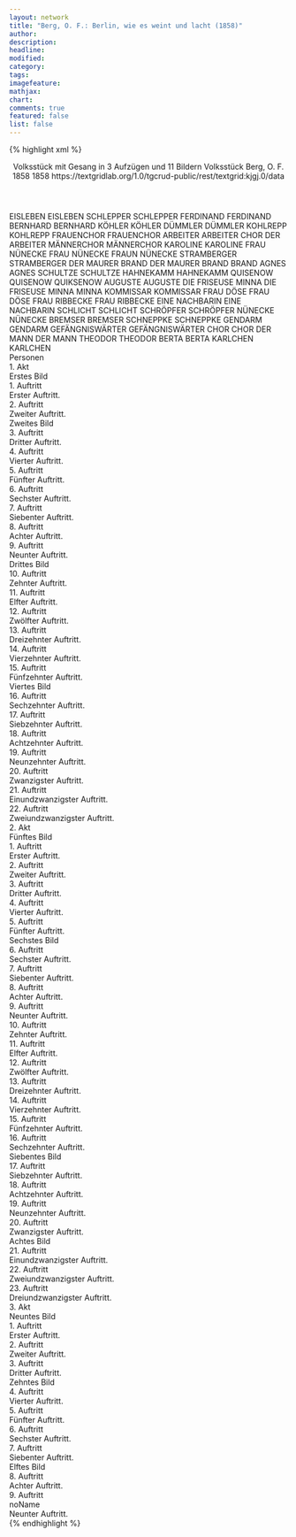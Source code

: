 ```yaml
---
layout: network
title: "Berg, O. F.: Berlin, wie es weint und lacht (1858)"
author:
description:
headline:
modified:
category:
tags:
imagefeature: 
mathjax: 
chart: 
comments: true
featured: false
list: false
---
```

{% highlight xml %}
<?xml-model href="https://raw.githubusercontent.com/DLiNa/project/master/rules/lina.rnc"?><?xml-model href="https://raw.githubusercontent.com/DLiNa/project/master/rules/lina.sch"?>
<play xmlns="http://lina.digital">
  <header>
    <title>Berlin, wie es weint und lacht</title>
    <subtitle>Volksstück mit Gesang in 3 Aufzügen und 11 Bildern</subtitle>
    <genretitle>Volksstück</genretitle>
    <author>Berg, O. F.</author>
    <date type="print" when="1858">1858</date>
    <date type="premiere" when="1858">1858</date>
    <date type="written"/>
    <source>https://textgridlab.org/1.0/tgcrud-public/rest/textgrid:kjgj.0/data</source>
  </header>
  <personae>
    <character>
      <name>EISLEBEN</name>
      <alias xml:id="eisleben">
        <name>EISLEBEN</name>
      </alias>
    </character>
    <character>
      <name>SCHLEPPER</name>
      <alias xml:id="schlepper">
        <name>SCHLEPPER</name>
      </alias>
    </character>
    <character>
      <name>FERDINAND</name>
      <alias xml:id="ferdinand">
        <name>FERDINAND</name>
      </alias>
    </character>
    <character>
      <name>BERNHARD</name>
      <alias xml:id="bernhard">
        <name>BERNHARD</name>
      </alias>
    </character>
    <character>
      <name>KÖHLER</name>
      <alias xml:id="köhler">
        <name>KÖHLER</name>
      </alias>
    </character>
    <character>
      <name>DÜMMLER</name>
      <alias xml:id="dümmler">
        <name>DÜMMLER</name>
      </alias>
    </character>
    <character>
      <name>KOHLREPP</name>
      <alias xml:id="kohlrepp">
        <name>KOHLREPP</name>
      </alias>
    </character>
    <character>
      <name>FRAUENCHOR</name>
      <alias xml:id="frauenchor">
        <name>FRAUENCHOR</name>
      </alias>
    </character>
    <character>
      <name>ARBEITER</name>
      <alias xml:id="arbeiter">
        <name>ARBEITER</name>
      </alias>
      <alias xml:id="chor_der_arbeiter">
        <name>CHOR DER ARBEITER</name>
      </alias>
    </character>
    <character>
      <name>MÄNNERCHOR</name>
      <alias xml:id="männerchor">
        <name>MÄNNERCHOR</name>
      </alias>
    </character>
    <character>
      <name>KAROLINE</name>
      <alias xml:id="karoline">
        <name>KAROLINE</name>
      </alias>
    </character>
    <character>
      <name>FRAU NÜNECKE</name>
      <alias xml:id="frau_nünecke">
        <name>FRAU NÜNECKE</name>
      </alias>
      <alias xml:id="fraun_nünecke">
        <name>FRAUN NÜNECKE</name>
      </alias>
    </character>
    <character>
      <name>STRAMBERGER</name>
      <alias xml:id="stramberger">
        <name>STRAMBERGER</name>
      </alias>
    </character>
    <character>
      <name>DER MAURER BRAND</name>
      <alias xml:id="der_maurer_brand">
        <name>DER MAURER BRAND</name>
      </alias>
      <alias xml:id="brand">
        <name>BRAND</name>
      </alias>
    </character>
    <character>
      <name>AGNES</name>
      <alias xml:id="agnes">
        <name>AGNES</name>
      </alias>
    </character>
    <character>
      <name>SCHULTZE</name>
      <alias xml:id="schultze">
        <name>SCHULTZE</name>
      </alias>
    </character>
    <character>
      <name>HAHNEKAMM</name>
      <alias xml:id="hahnekamm">
        <name>HAHNEKAMM</name>
      </alias>
    </character>
    <character>
      <name>QUISENOW</name>
      <alias xml:id="quisenow">
        <name>QUISENOW</name>
      </alias>
      <alias xml:id="quiksenow">
        <name>QUIKSENOW</name>
      </alias>
    </character>
    <character>
      <name>AUGUSTE</name>
      <alias xml:id="auguste">
        <name>AUGUSTE</name>
      </alias>
    </character>
    <character>
      <name>DIE FRISEUSE MINNA</name>
      <alias xml:id="die_friseuse_minna">
        <name>DIE FRISEUSE MINNA</name>
      </alias>
      <alias xml:id="minna">
        <name>MINNA</name>
      </alias>
    </character>
    <character>
      <name>KOMMISSAR</name>
      <alias xml:id="kommissar">
        <name>KOMMISSAR</name>
      </alias>
    </character>
    <character>
      <name>FRAU DÖSE</name>
      <alias xml:id="frau_döse">
        <name>FRAU DÖSE</name>
      </alias>
    </character>
    <character>
      <name>FRAU RIBBECKE</name>
      <alias xml:id="frau_ribbecke">
        <name>FRAU RIBBECKE</name>
      </alias>
    </character>
    <character>
      <name>EINE NACHBARIN</name>
      <alias xml:id="eine_nachbarin">
        <name>EINE NACHBARIN</name>
      </alias>
    </character>
    <character>
      <name>SCHLICHT</name>
      <alias xml:id="schlicht">
        <name>SCHLICHT</name>
      </alias>
    </character>
    <character>
      <name>SCHRÖPFER</name>
      <alias xml:id="schröpfer">
        <name>SCHRÖPFER</name>
      </alias>
    </character>
    <character>
      <name>NÜNECKE</name>
      <alias xml:id="nünecke">
        <name>NÜNECKE</name>
      </alias>
    </character>
    <character>
      <name>BREMSER</name>
      <alias xml:id="bremser">
        <name>BREMSER</name>
      </alias>
    </character>
    <character>
      <name>SCHNEPPKE</name>
      <alias xml:id="schneppke">
        <name>SCHNEPPKE</name>
      </alias>
    </character>
    <character>
      <name>GENDARM</name>
      <alias xml:id="gendarm">
        <name>GENDARM</name>
      </alias>
    </character>
    <character>
      <name>GEFÄNGNISWÄRTER</name>
      <alias xml:id="gefängniswärter">
        <name>GEFÄNGNISWÄRTER</name>
      </alias>
    </character>
    <character>
      <name>CHOR</name>
      <alias xml:id="chor">
        <name>CHOR</name>
      </alias>
    </character>
    <character>
      <name>DER MANN</name>
      <alias xml:id="der_mann">
        <name>DER MANN</name>
      </alias>
    </character>
    <character>
      <name>THEODOR</name>
      <alias xml:id="theodor">
        <name>THEODOR</name>
      </alias>
    </character>
    <character>
      <name>BERTA</name>
      <alias xml:id="berta">
        <name>BERTA</name>
      </alias>
    </character>
    <character>
      <name>KARLCHEN</name>
      <alias xml:id="karlchen">
        <name>KARLCHEN</name>
      </alias>
    </character>
  </personae>
  <text>
    <div>
      <head>Personen</head>
    </div>
    <div>
      <head>1. Akt</head>
      <div>
        <head>Erstes Bild</head>
        <div>
          <head>1. Auftritt</head>
          <div>
            <head>Erster Auftritt.</head>
            <sp who="#eisleben">
              <amount n="12" unit="speech_acts"/>
              <amount n="119" unit="words"/>
              <amount n="10" unit="lines"/>
              <amount n="1017" unit="chars"/>
            </sp>
            <sp who="#schlepper">
              <amount n="5" unit="speech_acts"/>
              <amount n="38" unit="words"/>
              <amount n="5" unit="lines"/>
              <amount n="295" unit="chars"/>
            </sp>
            <sp who="#ferdinand">
              <amount n="12" unit="speech_acts"/>
              <amount n="368" unit="words"/>
              <amount n="6" unit="lines"/>
              <amount n="2016" unit="chars"/>
            </sp>
            <sp who="#bernhard">
              <amount n="19" unit="speech_acts"/>
              <amount n="247" unit="words"/>
              <amount n="15" unit="lines"/>
              <amount n="1477" unit="chars"/>
            </sp>
            <sp who="#köhler">
              <amount n="1" unit="speech_acts"/>
            </sp>
          </div>
        </div>
        <div>
          <head>2. Auftritt</head>
          <div>
            <head>Zweiter Auftritt.</head>
            <sp who="#köhler">
              <amount n="8" unit="speech_acts"/>
              <amount n="120" unit="words"/>
              <amount n="4" unit="lines"/>
              <amount n="660" unit="chars"/>
            </sp>
            <sp who="#ferdinand">
              <amount n="3" unit="speech_acts"/>
              <amount n="594" unit="words"/>
              <amount n="71" unit="lines"/>
              <amount n="3271" unit="chars"/>
            </sp>
            <sp who="#eisleben">
              <amount n="5" unit="speech_acts"/>
              <amount n="46" unit="words"/>
              <amount n="4" unit="lines"/>
              <amount n="248" unit="chars"/>
            </sp>
            <sp who="#dümmler">
              <amount n="4" unit="speech_acts"/>
              <amount n="50" unit="words"/>
              <amount n="2" unit="lines"/>
              <amount n="304" unit="chars"/>
            </sp>
            <sp who="#kohlrepp">
              <amount n="1" unit="speech_acts"/>
              <amount n="11" unit="words"/>
              <amount n="1" unit="lines"/>
              <amount n="60" unit="chars"/>
            </sp>
            <sp who="#bernhard">
              <amount n="1" unit="speech_acts"/>
              <amount n="78" unit="words"/>
              <amount n="425" unit="chars"/>
            </sp>
          </div>
        </div>
      </div>
      <div>
        <head>Zweites Bild</head>
        <div>
          <head>3. Auftritt</head>
          <div>
            <head>Dritter Auftritt.</head>
            <sp who="#frauenchor">
              <amount n="2" unit="speech_acts"/>
              <amount n="43" unit="words"/>
              <amount n="5" unit="lines"/>
              <amount n="234" unit="chars"/>
            </sp>
            <sp who="#arbeiter">
              <amount n="1" unit="speech_acts"/>
            </sp>
            <sp who="#männerchor">
              <amount n="2" unit="speech_acts"/>
              <amount n="63" unit="words"/>
              <amount n="12" unit="lines"/>
              <amount n="391" unit="chars"/>
            </sp>
            <sp who="#chor_der_arbeiter">
              <amount n="1" unit="speech_acts"/>
              <amount n="15" unit="words"/>
              <amount n="3" unit="lines"/>
              <amount n="104" unit="chars"/>
            </sp>
          </div>
        </div>
        <div>
          <head>4. Auftritt</head>
          <div>
            <head>Vierter Auftritt.</head>
            <sp who="#ferdinand">
              <amount n="3" unit="speech_acts"/>
              <amount n="32" unit="words"/>
              <amount n="1" unit="lines"/>
              <amount n="161" unit="chars"/>
            </sp>
            <sp who="#fraun_nünecke">
              <amount n="1" unit="speech_acts"/>
              <amount n="28" unit="words"/>
              <amount n="160" unit="chars"/>
            </sp>
            <sp who="#karoline">
              <amount n="4" unit="speech_acts"/>
              <amount n="74" unit="words"/>
              <amount n="2" unit="lines"/>
              <amount n="386" unit="chars"/>
            </sp>
            <sp who="#frau_nünecke">
              <amount n="4" unit="speech_acts"/>
              <amount n="88" unit="words"/>
              <amount n="1" unit="lines"/>
              <amount n="486" unit="chars"/>
            </sp>
          </div>
        </div>
        <div>
          <head>5. Auftritt</head>
          <div>
            <head>Fünfter Auftritt.</head>
            <sp who="#karoline">
              <amount n="13" unit="speech_acts"/>
              <amount n="189" unit="words"/>
              <amount n="23" unit="lines"/>
              <amount n="983" unit="chars"/>
            </sp>
            <sp who="#ferdinand">
              <amount n="16" unit="speech_acts"/>
              <amount n="342" unit="words"/>
              <amount n="32" unit="lines"/>
              <amount n="3476" unit="chars"/>
            </sp>
            <sp who="#stramberger">
              <amount n="1" unit="speech_acts"/>
              <amount n="1" unit="words"/>
              <amount n="1" unit="lines"/>
              <amount n="9" unit="chars"/>
            </sp>
          </div>
        </div>
        <div>
          <head>6. Auftritt</head>
          <div>
            <head>Sechster Auftritt.</head>
            <sp who="#ferdinand">
              <amount n="1" unit="speech_acts"/>
              <amount n="62" unit="words"/>
              <amount n="346" unit="chars"/>
            </sp>
            <sp who="#der_maurer_brand">
              <amount n="1" unit="speech_acts"/>
            </sp>
          </div>
        </div>
        <div>
          <head>7. Auftritt</head>
          <div>
            <head>Siebenter Auftritt.</head>
            <sp who="#brand">
              <amount n="1" unit="speech_acts"/>
              <amount n="131" unit="words"/>
              <amount n="730" unit="chars"/>
            </sp>
            <sp who="#agnes">
              <amount n="1" unit="speech_acts"/>
            </sp>
          </div>
        </div>
        <div>
          <head>8. Auftritt</head>
          <div>
            <head>Achter Auftritt.</head>
            <sp who="#agnes">
              <amount n="13" unit="speech_acts"/>
              <amount n="343" unit="words"/>
              <amount n="5" unit="lines"/>
              <amount n="1911" unit="chars"/>
            </sp>
            <sp who="#brand">
              <amount n="12" unit="speech_acts"/>
              <amount n="393" unit="words"/>
              <amount n="5" unit="lines"/>
              <amount n="2065" unit="chars"/>
            </sp>
          </div>
        </div>
        <div>
          <head>9. Auftritt</head>
          <div>
            <head>Neunter Auftritt.</head>
            <sp who="#brand">
              <amount n="17" unit="speech_acts"/>
              <amount n="224" unit="words"/>
              <amount n="12" unit="lines"/>
              <amount n="1262" unit="chars"/>
            </sp>
            <sp who="#ferdinand">
              <amount n="16" unit="speech_acts"/>
              <amount n="358" unit="words"/>
              <amount n="12" unit="lines"/>
              <amount n="2034" unit="chars"/>
            </sp>
            <sp who="#schultze">
              <amount n="2" unit="speech_acts"/>
              <amount n="6" unit="words"/>
              <amount n="2" unit="lines"/>
              <amount n="41" unit="chars"/>
            </sp>
            <sp who="#hahnekamm">
              <amount n="3" unit="speech_acts"/>
              <amount n="29" unit="words"/>
              <amount n="2" unit="lines"/>
              <amount n="169" unit="chars"/>
            </sp>
          </div>
        </div>
      </div>
      <div>
        <head>Drittes Bild</head>
        <div>
          <head>10. Auftritt</head>
          <div>
            <head>Zehnter Auftritt.</head>
            <sp who="#quisenow">
              <amount n="1" unit="speech_acts"/>
              <amount n="347" unit="words"/>
              <amount n="20" unit="lines"/>
              <amount n="1978" unit="chars"/>
            </sp>
            <sp who="#auguste #bernhard">
              <amount n="1" unit="speech_acts"/>
            </sp>
          </div>
        </div>
        <div>
          <head>11. Auftritt</head>
          <div>
            <head>Elfter Auftritt.</head>
            <sp who="#auguste">
              <amount n="24" unit="speech_acts"/>
              <amount n="339" unit="words"/>
              <amount n="18" unit="lines"/>
              <amount n="1925" unit="chars"/>
            </sp>
            <sp who="#quisenow">
              <amount n="23" unit="speech_acts"/>
              <amount n="218" unit="words"/>
              <amount n="19" unit="lines"/>
              <amount n="1174" unit="chars"/>
            </sp>
            <sp who="#bernhard">
              <amount n="11" unit="speech_acts"/>
              <amount n="315" unit="words"/>
              <amount n="5" unit="lines"/>
              <amount n="1807" unit="chars"/>
            </sp>
          </div>
        </div>
        <div>
          <head>12. Auftritt</head>
          <div>
            <head>Zwölfter Auftritt.</head>
            <sp who="#quisenow">
              <amount n="7" unit="speech_acts"/>
              <amount n="123" unit="words"/>
              <amount n="5" unit="lines"/>
              <amount n="655" unit="chars"/>
            </sp>
            <sp who="#auguste">
              <amount n="6" unit="speech_acts"/>
              <amount n="142" unit="words"/>
              <amount n="2" unit="lines"/>
              <amount n="723" unit="chars"/>
            </sp>
            <sp who="#agnes">
              <amount n="1" unit="speech_acts"/>
            </sp>
          </div>
        </div>
        <div>
          <head>13. Auftritt</head>
          <div>
            <head>Dreizehnter Auftritt.</head>
            <sp who="#agnes">
              <amount n="9" unit="speech_acts"/>
              <amount n="209" unit="words"/>
              <amount n="4" unit="lines"/>
              <amount n="1088" unit="chars"/>
            </sp>
            <sp who="#quisenow">
              <amount n="5" unit="speech_acts"/>
              <amount n="40" unit="words"/>
              <amount n="5" unit="lines"/>
              <amount n="213" unit="chars"/>
            </sp>
            <sp who="#auguste">
              <amount n="10" unit="speech_acts"/>
              <amount n="170" unit="words"/>
              <amount n="5" unit="lines"/>
              <amount n="964" unit="chars"/>
            </sp>
          </div>
        </div>
        <div>
          <head>14. Auftritt</head>
          <div>
            <head>Vierzehnter Auftritt.</head>
            <sp who="#quisenow">
              <amount n="6" unit="speech_acts"/>
              <amount n="384" unit="words"/>
              <amount n="59" unit="lines"/>
              <amount n="2339" unit="chars"/>
            </sp>
            <sp who="#auguste">
              <amount n="4" unit="speech_acts"/>
              <amount n="93" unit="words"/>
              <amount n="2" unit="lines"/>
              <amount n="510" unit="chars"/>
            </sp>
          </div>
        </div>
        <div>
          <head>15. Auftritt</head>
          <div>
            <head>Fünfzehnter Auftritt.</head>
            <sp who="#bernhard">
              <amount n="1" unit="speech_acts"/>
              <amount n="136" unit="words"/>
              <amount n="697" unit="chars"/>
            </sp>
          </div>
        </div>
      </div>
      <div>
        <head>Viertes Bild</head>
        <div>
          <head>16. Auftritt</head>
          <div>
            <head>Sechzehnter Auftritt.</head>
            <sp who="#agnes">
              <amount n="2" unit="speech_acts"/>
              <amount n="231" unit="words"/>
              <amount n="1249" unit="chars"/>
            </sp>
            <sp who="#bernhard">
              <amount n="1" unit="speech_acts"/>
            </sp>
          </div>
        </div>
        <div>
          <head>17. Auftritt</head>
          <div>
            <head>Siebzehnter Auftritt.</head>
            <sp who="#ferdinand">
              <amount n="9" unit="speech_acts"/>
              <amount n="213" unit="words"/>
              <amount n="5" unit="lines"/>
              <amount n="1158" unit="chars"/>
            </sp>
            <sp who="#agnes">
              <amount n="10" unit="speech_acts"/>
              <amount n="137" unit="words"/>
              <amount n="9" unit="lines"/>
              <amount n="696" unit="chars"/>
            </sp>
            <sp who="#die_friseuse_minna">
              <amount n="1" unit="speech_acts"/>
            </sp>
          </div>
        </div>
        <div>
          <head>18. Auftritt</head>
          <div>
            <head>Achtzehnter Auftritt.</head>
            <sp who="#minna">
              <amount n="1" unit="speech_acts"/>
              <amount n="80" unit="words"/>
              <amount n="429" unit="chars"/>
            </sp>
          </div>
        </div>
        <div>
          <head>19. Auftritt</head>
          <div>
            <head>Neunzehnter Auftritt.</head>
            <sp who="#ferdinand">
              <amount n="4" unit="speech_acts"/>
              <amount n="41" unit="words"/>
              <amount n="4" unit="lines"/>
              <amount n="199" unit="chars"/>
            </sp>
            <sp who="#agnes">
              <amount n="4" unit="speech_acts"/>
              <amount n="48" unit="words"/>
              <amount n="4" unit="lines"/>
              <amount n="243" unit="chars"/>
            </sp>
            <sp who="#quisenow">
              <amount n="4" unit="speech_acts"/>
              <amount n="166" unit="words"/>
              <amount n="2" unit="lines"/>
              <amount n="823" unit="chars"/>
            </sp>
            <sp who="#auguste #minna">
              <amount n="1" unit="speech_acts"/>
            </sp>
          </div>
        </div>
        <div>
          <head>20. Auftritt</head>
          <div>
            <head>Zwanzigster Auftritt.</head>
            <sp who="#ferdinand">
              <amount n="5" unit="speech_acts"/>
              <amount n="86" unit="words"/>
              <amount n="3" unit="lines"/>
              <amount n="465" unit="chars"/>
            </sp>
            <sp who="#auguste">
              <amount n="12" unit="speech_acts"/>
              <amount n="276" unit="words"/>
              <amount n="4" unit="lines"/>
              <amount n="1579" unit="chars"/>
            </sp>
            <sp who="#agnes">
              <amount n="4" unit="speech_acts"/>
              <amount n="59" unit="words"/>
              <amount n="3" unit="lines"/>
              <amount n="293" unit="chars"/>
            </sp>
            <sp who="#quisenow">
              <amount n="5" unit="speech_acts"/>
              <amount n="37" unit="words"/>
              <amount n="3" unit="lines"/>
              <amount n="204" unit="chars"/>
            </sp>
            <sp who="#minna">
              <amount n="2" unit="speech_acts"/>
              <amount n="9" unit="words"/>
              <amount n="1" unit="lines"/>
              <amount n="57" unit="chars"/>
            </sp>
            <sp who="#brand">
              <amount n="1" unit="speech_acts"/>
            </sp>
          </div>
        </div>
        <div>
          <head>21. Auftritt</head>
          <div>
            <head>Einundzwanzigster Auftritt.</head>
            <sp who="#brand">
              <amount n="3" unit="speech_acts"/>
              <amount n="51" unit="words"/>
              <amount n="2" unit="lines"/>
              <amount n="246" unit="chars"/>
            </sp>
            <sp who="#agnes">
              <amount n="3" unit="speech_acts"/>
              <amount n="17" unit="words"/>
              <amount n="3" unit="lines"/>
              <amount n="86" unit="chars"/>
            </sp>
            <sp who="#minna">
              <amount n="1" unit="speech_acts"/>
            </sp>
          </div>
        </div>
        <div>
          <head>22. Auftritt</head>
          <div>
            <head>Zweiundzwanzigster Auftritt.</head>
            <sp who="#kommissar">
              <amount n="3" unit="speech_acts"/>
              <amount n="25" unit="words"/>
              <amount n="3" unit="lines"/>
              <amount n="150" unit="chars"/>
            </sp>
            <sp who="#auguste">
              <amount n="2" unit="speech_acts"/>
              <amount n="34" unit="words"/>
              <amount n="1" unit="lines"/>
              <amount n="212" unit="chars"/>
            </sp>
            <sp who="#brand">
              <amount n="3" unit="speech_acts"/>
              <amount n="44" unit="words"/>
              <amount n="2" unit="lines"/>
              <amount n="222" unit="chars"/>
            </sp>
            <sp who="#karoline">
              <amount n="1" unit="speech_acts"/>
              <amount n="2" unit="words"/>
              <amount n="1" unit="lines"/>
              <amount n="10" unit="chars"/>
            </sp>
            <sp who="#frau_döse">
              <amount n="1" unit="speech_acts"/>
              <amount n="7" unit="words"/>
              <amount n="1" unit="lines"/>
              <amount n="40" unit="chars"/>
            </sp>
            <sp who="#hahnekamm">
              <amount n="1" unit="speech_acts"/>
              <amount n="3" unit="words"/>
              <amount n="1" unit="lines"/>
              <amount n="17" unit="chars"/>
            </sp>
            <sp who="#frau_ribbecke">
              <amount n="1" unit="speech_acts"/>
              <amount n="15" unit="words"/>
              <amount n="1" unit="lines"/>
              <amount n="75" unit="chars"/>
            </sp>
            <sp who="#agnes">
              <amount n="2" unit="speech_acts"/>
              <amount n="15" unit="words"/>
              <amount n="2" unit="lines"/>
              <amount n="72" unit="chars"/>
            </sp>
            <sp who="#eine_nachbarin">
              <amount n="1" unit="speech_acts"/>
              <amount n="14" unit="words"/>
              <amount n="1" unit="lines"/>
              <amount n="70" unit="chars"/>
            </sp>
          </div>
        </div>
      </div>
    </div>
    <div>
      <head>2. Akt</head>
      <div>
        <head>Fünftes Bild</head>
        <div>
          <head>1. Auftritt</head>
          <div>
            <head>Erster Auftritt.</head>
            <sp who="#schlicht">
              <amount n="6" unit="speech_acts"/>
              <amount n="229" unit="words"/>
              <amount n="1" unit="lines"/>
              <amount n="1340" unit="chars"/>
            </sp>
            <sp who="#schröpfer">
              <amount n="6" unit="speech_acts"/>
              <amount n="118" unit="words"/>
              <amount n="3" unit="lines"/>
              <amount n="651" unit="chars"/>
            </sp>
            <sp who="#bernhard">
              <amount n="1" unit="speech_acts"/>
            </sp>
          </div>
        </div>
        <div>
          <head>2. Auftritt</head>
          <div>
            <head>Zweiter Auftritt.</head>
            <sp who="#schlicht">
              <amount n="7" unit="speech_acts"/>
              <amount n="269" unit="words"/>
              <amount n="1" unit="lines"/>
              <amount n="1536" unit="chars"/>
            </sp>
            <sp who="#bernhard">
              <amount n="7" unit="speech_acts"/>
              <amount n="109" unit="words"/>
              <amount n="5" unit="lines"/>
              <amount n="599" unit="chars"/>
            </sp>
            <sp who="#auguste">
              <amount n="1" unit="speech_acts"/>
            </sp>
          </div>
        </div>
        <div>
          <head>3. Auftritt</head>
          <div>
            <head>Dritter Auftritt.</head>
            <sp who="#auguste">
              <amount n="7" unit="speech_acts"/>
              <amount n="210" unit="words"/>
              <amount n="3" unit="lines"/>
              <amount n="1288" unit="chars"/>
            </sp>
            <sp who="#schlicht">
              <amount n="6" unit="speech_acts"/>
              <amount n="181" unit="words"/>
              <amount n="3" unit="lines"/>
              <amount n="1024" unit="chars"/>
            </sp>
          </div>
        </div>
        <div>
          <head>4. Auftritt</head>
          <div>
            <head>Vierter Auftritt.</head>
            <sp who="#schlicht">
              <amount n="13" unit="speech_acts"/>
              <amount n="143" unit="words"/>
              <amount n="10" unit="lines"/>
              <amount n="767" unit="chars"/>
            </sp>
            <sp who="#nünecke">
              <amount n="19" unit="speech_acts"/>
              <amount n="754" unit="words"/>
              <amount n="7" unit="lines"/>
              <amount n="4121" unit="chars"/>
            </sp>
            <sp who="#frau_nünecke">
              <amount n="6" unit="speech_acts"/>
              <amount n="72" unit="words"/>
              <amount n="5" unit="lines"/>
              <amount n="401" unit="chars"/>
            </sp>
          </div>
        </div>
        <div>
          <head>5. Auftritt</head>
          <div>
            <head>Fünfter Auftritt.</head>
            <sp who="#schlicht">
              <amount n="1" unit="speech_acts"/>
              <amount n="58" unit="words"/>
              <amount n="304" unit="chars"/>
            </sp>
          </div>
        </div>
      </div>
      <div>
        <head>Sechstes Bild</head>
        <div>
          <head>6. Auftritt</head>
          <div>
            <head>Sechster Auftritt.</head>
          </div>
        </div>
        <div>
          <head>7. Auftritt</head>
          <div>
            <head>Siebenter Auftritt.</head>
            <sp who="#bremser">
              <amount n="2" unit="speech_acts"/>
              <amount n="62" unit="words"/>
              <amount n="1" unit="lines"/>
              <amount n="322" unit="chars"/>
            </sp>
            <sp who="#schneppke">
              <amount n="1" unit="speech_acts"/>
              <amount n="34" unit="words"/>
              <amount n="209" unit="chars"/>
            </sp>
          </div>
        </div>
        <div>
          <head>8. Auftritt</head>
          <div>
            <head>Achter Auftritt.</head>
            <sp who="#bremser">
              <amount n="1" unit="speech_acts"/>
              <amount n="53" unit="words"/>
              <amount n="306" unit="chars"/>
            </sp>
          </div>
        </div>
        <div>
          <head>9. Auftritt</head>
          <div>
            <head>Neunter Auftritt.</head>
            <sp who="#brand">
              <amount n="3" unit="speech_acts"/>
              <amount n="21" unit="words"/>
              <amount n="2" unit="lines"/>
              <amount n="115" unit="chars"/>
            </sp>
            <sp who="#bremser">
              <amount n="3" unit="speech_acts"/>
              <amount n="10" unit="words"/>
              <amount n="2" unit="lines"/>
              <amount n="45" unit="chars"/>
            </sp>
          </div>
        </div>
        <div>
          <head>10. Auftritt</head>
          <div>
            <head>Zehnter Auftritt.</head>
            <sp who="#brand">
              <amount n="1" unit="speech_acts"/>
              <amount n="90" unit="words"/>
              <amount n="556" unit="chars"/>
            </sp>
            <sp who="#bremser #agnes">
              <amount n="1" unit="speech_acts"/>
            </sp>
          </div>
        </div>
        <div>
          <head>11. Auftritt</head>
          <div>
            <head>Elfter Auftritt.</head>
            <sp who="#bremser">
              <amount n="1" unit="speech_acts"/>
              <amount n="39" unit="words"/>
              <amount n="227" unit="chars"/>
            </sp>
          </div>
        </div>
        <div>
          <head>12. Auftritt</head>
          <div>
            <head>Zwölfter Auftritt.</head>
            <sp who="#brand">
              <amount n="5" unit="speech_acts"/>
              <amount n="259" unit="words"/>
              <amount n="1" unit="lines"/>
              <amount n="1282" unit="chars"/>
            </sp>
            <sp who="#agnes">
              <amount n="5" unit="speech_acts"/>
              <amount n="113" unit="words"/>
              <amount n="575" unit="chars"/>
            </sp>
          </div>
        </div>
        <div>
          <head>13. Auftritt</head>
          <div>
            <head>Dreizehnter Auftritt.</head>
            <sp who="#bremser">
              <amount n="13" unit="speech_acts"/>
              <amount n="112" unit="words"/>
              <amount n="9" unit="lines"/>
              <amount n="629" unit="chars"/>
            </sp>
            <sp who="#nünecke">
              <amount n="14" unit="speech_acts"/>
              <amount n="387" unit="words"/>
              <amount n="6" unit="lines"/>
              <amount n="2075" unit="chars"/>
            </sp>
            <sp who="#gendarm">
              <amount n="1" unit="speech_acts"/>
            </sp>
            <sp who="#schneppke">
              <amount n="1" unit="speech_acts"/>
              <amount n="10" unit="words"/>
              <amount n="1" unit="lines"/>
              <amount n="56" unit="chars"/>
            </sp>
            <sp who="#frau_nünecke">
              <amount n="1" unit="speech_acts"/>
            </sp>
          </div>
        </div>
        <div>
          <head>14. Auftritt</head>
          <div>
            <head>Vierzehnter Auftritt.</head>
            <sp who="#bremser">
              <amount n="2" unit="speech_acts"/>
              <amount n="27" unit="words"/>
              <amount n="1" unit="lines"/>
              <amount n="163" unit="chars"/>
            </sp>
            <sp who="#nünecke">
              <amount n="4" unit="speech_acts"/>
              <amount n="67" unit="words"/>
              <amount n="3" unit="lines"/>
              <amount n="364" unit="chars"/>
            </sp>
            <sp who="#frau_nünecke">
              <amount n="4" unit="speech_acts"/>
              <amount n="61" unit="words"/>
              <amount n="3" unit="lines"/>
              <amount n="315" unit="chars"/>
            </sp>
            <sp who="#agnes #gefängniswärter">
              <amount n="1" unit="speech_acts"/>
            </sp>
          </div>
        </div>
        <div>
          <head>15. Auftritt</head>
          <div>
            <head>Fünfzehnter Auftritt.</head>
            <sp who="#agnes">
              <amount n="5" unit="speech_acts"/>
              <amount n="57" unit="words"/>
              <amount n="3" unit="lines"/>
              <amount n="297" unit="chars"/>
            </sp>
            <sp who="#frau_nünecke">
              <amount n="2" unit="speech_acts"/>
              <amount n="23" unit="words"/>
              <amount n="2" unit="lines"/>
              <amount n="104" unit="chars"/>
            </sp>
            <sp who="#nünecke">
              <amount n="2" unit="speech_acts"/>
              <amount n="24" unit="words"/>
              <amount n="2" unit="lines"/>
              <amount n="124" unit="chars"/>
            </sp>
            <sp who="#frau_nünecke #nünecke">
              <amount n="1" unit="speech_acts"/>
            </sp>
          </div>
        </div>
        <div>
          <head>16. Auftritt</head>
          <div>
            <head>Sechzehnter Auftritt.</head>
            <sp who="#frau_nünecke">
              <amount n="7" unit="speech_acts"/>
              <amount n="43" unit="words"/>
              <amount n="6" unit="lines"/>
              <amount n="214" unit="chars"/>
            </sp>
            <sp who="#nünecke">
              <amount n="8" unit="speech_acts"/>
              <amount n="103" unit="words"/>
              <amount n="6" unit="lines"/>
              <amount n="517" unit="chars"/>
            </sp>
            <sp who="#frau_nünecke #nünecke">
              <amount n="1" unit="speech_acts"/>
            </sp>
            <sp who="#bremser">
              <amount n="1" unit="speech_acts"/>
              <amount n="6" unit="words"/>
              <amount n="1" unit="lines"/>
              <amount n="28" unit="chars"/>
            </sp>
          </div>
        </div>
      </div>
      <div>
        <head>Siebentes Bild</head>
        <div>
          <head>17. Auftritt</head>
          <div>
            <head>Siebzehnter Auftritt.</head>
            <sp who="#chor">
              <amount n="1" unit="speech_acts"/>
              <amount n="21" unit="words"/>
              <amount n="4" unit="lines"/>
              <amount n="128" unit="chars"/>
            </sp>
            <sp who="#ferdinand">
              <amount n="9" unit="speech_acts"/>
              <amount n="193" unit="words"/>
              <amount n="4" unit="lines"/>
              <amount n="1109" unit="chars"/>
            </sp>
            <sp who="#karoline">
              <amount n="6" unit="speech_acts"/>
              <amount n="120" unit="words"/>
              <amount n="3" unit="lines"/>
              <amount n="684" unit="chars"/>
            </sp>
            <sp who="#frau_ribbecke">
              <amount n="1" unit="speech_acts"/>
              <amount n="45" unit="words"/>
              <amount n="260" unit="chars"/>
            </sp>
            <sp who="#frau_döse">
              <amount n="1" unit="speech_acts"/>
              <amount n="24" unit="words"/>
              <amount n="108" unit="chars"/>
            </sp>
            <sp who="#hahnekamm">
              <amount n="1" unit="speech_acts"/>
              <amount n="29" unit="words"/>
              <amount n="147" unit="chars"/>
            </sp>
            <sp who="#chor #ferdinand #karoline #frau_ribbecke #frau_döse #hahnekamm">
              <amount n="1" unit="speech_acts"/>
            </sp>
            <sp who="#der_mann">
              <amount n="1" unit="speech_acts"/>
            </sp>
          </div>
        </div>
        <div>
          <head>18. Auftritt</head>
          <div>
            <head>Achtzehnter Auftritt.</head>
            <sp who="#chor #ferdinand #karoline #frau_ribbecke #frau_döse #hahnekamm #schlicht">
              <amount n="1" unit="speech_acts"/>
              <amount n="2" unit="words"/>
              <amount n="1" unit="lines"/>
              <amount n="10" unit="chars"/>
            </sp>
            <sp who="#agnes">
              <amount n="2" unit="speech_acts"/>
              <amount n="28" unit="words"/>
              <amount n="2" unit="lines"/>
              <amount n="140" unit="chars"/>
            </sp>
            <sp who="#schlicht">
              <amount n="2" unit="speech_acts"/>
              <amount n="83" unit="words"/>
              <amount n="1" unit="lines"/>
              <amount n="458" unit="chars"/>
            </sp>
            <sp who="#karoline">
              <amount n="1" unit="speech_acts"/>
              <amount n="32" unit="words"/>
              <amount n="164" unit="chars"/>
            </sp>
          </div>
        </div>
        <div>
          <head>19. Auftritt</head>
          <div>
            <head>Neunzehnter Auftritt.</head>
            <sp who="#hahnekamm">
              <amount n="2" unit="speech_acts"/>
              <amount n="25" unit="words"/>
              <amount n="1" unit="lines"/>
              <amount n="133" unit="chars"/>
            </sp>
            <sp who="#frau_döse">
              <amount n="2" unit="speech_acts"/>
              <amount n="31" unit="words"/>
              <amount n="1" unit="lines"/>
              <amount n="155" unit="chars"/>
            </sp>
            <sp who="#karoline">
              <amount n="4" unit="speech_acts"/>
              <amount n="79" unit="words"/>
              <amount n="2" unit="lines"/>
              <amount n="472" unit="chars"/>
            </sp>
            <sp who="#ferdinand">
              <amount n="6" unit="speech_acts"/>
              <amount n="46" unit="words"/>
              <amount n="5" unit="lines"/>
              <amount n="264" unit="chars"/>
            </sp>
            <sp who="#frau_ribbecke">
              <amount n="2" unit="speech_acts"/>
              <amount n="6" unit="words"/>
              <amount n="1" unit="lines"/>
              <amount n="32" unit="chars"/>
            </sp>
            <sp who="#agnes">
              <amount n="2" unit="speech_acts"/>
              <amount n="63" unit="words"/>
              <amount n="1" unit="lines"/>
              <amount n="294" unit="chars"/>
            </sp>
          </div>
        </div>
        <div>
          <head>20. Auftritt</head>
          <div>
            <head>Zwanzigster Auftritt.</head>
            <sp who="#hahnekamm #frau_döse #karoline #ferdinand #frau_ribbecke #agnes #chor">
              <amount n="2" unit="speech_acts"/>
            </sp>
            <sp who="#chor">
              <amount n="6" unit="speech_acts"/>
              <amount n="93" unit="words"/>
              <amount n="21" unit="lines"/>
              <amount n="510" unit="chars"/>
            </sp>
            <sp who="#ferdinand">
              <amount n="8" unit="speech_acts"/>
              <amount n="163" unit="words"/>
              <amount n="30" unit="lines"/>
              <amount n="840" unit="chars"/>
            </sp>
            <sp who="#karoline">
              <amount n="3" unit="speech_acts"/>
              <amount n="43" unit="words"/>
              <amount n="12" unit="lines"/>
              <amount n="237" unit="chars"/>
            </sp>
          </div>
        </div>
      </div>
      <div>
        <head>Achtes Bild</head>
        <div>
          <head>21. Auftritt</head>
          <div>
            <head>Einundzwanzigster Auftritt.</head>
            <sp who="#chor">
              <amount n="6" unit="speech_acts"/>
              <amount n="84" unit="words"/>
              <amount n="18" unit="lines"/>
              <amount n="517" unit="chars"/>
            </sp>
            <sp who="#quisenow">
              <amount n="5" unit="speech_acts"/>
              <amount n="280" unit="words"/>
              <amount n="60" unit="lines"/>
              <amount n="1536" unit="chars"/>
            </sp>
            <sp who="#agnes">
              <amount n="1" unit="speech_acts"/>
            </sp>
          </div>
        </div>
        <div>
          <head>22. Auftritt</head>
          <div>
            <head>Zweiundzwanzigster Auftritt.</head>
            <sp who="#agnes">
              <amount n="1" unit="speech_acts"/>
              <amount n="245" unit="words"/>
              <amount n="1247" unit="chars"/>
            </sp>
            <sp who="#theodor">
              <amount n="1" unit="speech_acts"/>
            </sp>
          </div>
        </div>
        <div>
          <head>23. Auftritt</head>
          <div>
            <head>Dreiundzwanzigster Auftritt.</head>
            <sp who="#theodor">
              <amount n="4" unit="speech_acts"/>
              <amount n="69" unit="words"/>
              <amount n="2" unit="lines"/>
              <amount n="361" unit="chars"/>
            </sp>
            <sp who="#bernhard">
              <amount n="4" unit="speech_acts"/>
              <amount n="63" unit="words"/>
              <amount n="3" unit="lines"/>
              <amount n="488" unit="chars"/>
            </sp>
            <sp who="#theodor #bernhard">
              <amount n="1" unit="speech_acts"/>
            </sp>
            <sp who="#theodor #bernhard">
              <amount n="1" unit="speech_acts"/>
            </sp>
          </div>
        </div>
      </div>
    </div>
    <div>
      <head>3. Akt</head>
      <div>
        <head>Neuntes Bild</head>
        <div>
          <head>1. Auftritt</head>
          <div>
            <head>Erster Auftritt.</head>
            <sp who="#quisenow #auguste">
              <amount n="1" unit="speech_acts"/>
            </sp>
            <sp who="#auguste">
              <amount n="12" unit="speech_acts"/>
              <amount n="231" unit="words"/>
              <amount n="7" unit="lines"/>
              <amount n="1240" unit="chars"/>
            </sp>
            <sp who="#berta">
              <amount n="3" unit="speech_acts"/>
              <amount n="35" unit="words"/>
              <amount n="2" unit="lines"/>
              <amount n="185" unit="chars"/>
            </sp>
            <sp who="#quisenow">
              <amount n="12" unit="speech_acts"/>
              <amount n="425" unit="words"/>
              <amount n="5" unit="lines"/>
              <amount n="2267" unit="chars"/>
            </sp>
            <sp who="#schlicht">
              <amount n="1" unit="speech_acts"/>
            </sp>
          </div>
        </div>
        <div>
          <head>2. Auftritt</head>
          <div>
            <head>Zweiter Auftritt.</head>
            <sp who="#schlicht">
              <amount n="5" unit="speech_acts"/>
              <amount n="76" unit="words"/>
              <amount n="4" unit="lines"/>
              <amount n="426" unit="chars"/>
            </sp>
            <sp who="#quisenow">
              <amount n="5" unit="speech_acts"/>
              <amount n="72" unit="words"/>
              <amount n="3" unit="lines"/>
              <amount n="408" unit="chars"/>
            </sp>
            <sp who="#auguste">
              <amount n="6" unit="speech_acts"/>
              <amount n="36" unit="words"/>
              <amount n="5" unit="lines"/>
              <amount n="167" unit="chars"/>
            </sp>
          </div>
        </div>
        <div>
          <head>3. Auftritt</head>
          <div>
            <head>Dritter Auftritt.</head>
            <sp who="#quisenow">
              <amount n="1" unit="speech_acts"/>
              <amount n="454" unit="words"/>
              <amount n="60" unit="lines"/>
              <amount n="2402" unit="chars"/>
            </sp>
          </div>
        </div>
      </div>
      <div>
        <head>Zehntes Bild</head>
        <div>
          <head>4. Auftritt</head>
          <div>
            <head>Vierter Auftritt.</head>
            <sp who="#schlicht">
              <amount n="6" unit="speech_acts"/>
              <amount n="82" unit="words"/>
              <amount n="4" unit="lines"/>
              <amount n="490" unit="chars"/>
            </sp>
            <sp who="#ferdinand">
              <amount n="6" unit="speech_acts"/>
              <amount n="190" unit="words"/>
              <amount n="1" unit="lines"/>
              <amount n="1085" unit="chars"/>
            </sp>
            <sp who="#brand">
              <amount n="1" unit="speech_acts"/>
            </sp>
          </div>
        </div>
        <div>
          <head>5. Auftritt</head>
          <div>
            <head>Fünfter Auftritt.</head>
            <sp who="#brand">
              <amount n="4" unit="speech_acts"/>
              <amount n="149" unit="words"/>
              <amount n="2" unit="lines"/>
              <amount n="851" unit="chars"/>
            </sp>
            <sp who="#karlchen">
              <amount n="4" unit="speech_acts"/>
              <amount n="58" unit="words"/>
              <amount n="4" unit="lines"/>
              <amount n="267" unit="chars"/>
            </sp>
          </div>
        </div>
        <div>
          <head>6. Auftritt</head>
          <div>
            <head>Sechster Auftritt.</head>
            <sp who="#brand">
              <amount n="5" unit="speech_acts"/>
              <amount n="129" unit="words"/>
              <amount n="3" unit="lines"/>
              <amount n="663" unit="chars"/>
            </sp>
            <sp who="#schlicht">
              <amount n="4" unit="speech_acts"/>
              <amount n="99" unit="words"/>
              <amount n="1" unit="lines"/>
              <amount n="615" unit="chars"/>
            </sp>
            <sp who="#agnes">
              <amount n="1" unit="speech_acts"/>
            </sp>
          </div>
        </div>
        <div>
          <head>7. Auftritt</head>
          <div>
            <head>Siebenter Auftritt.</head>
            <sp who="#agnes">
              <amount n="1" unit="speech_acts"/>
              <amount n="3" unit="words"/>
              <amount n="1" unit="lines"/>
              <amount n="20" unit="chars"/>
            </sp>
            <sp who="#brand">
              <amount n="1" unit="speech_acts"/>
              <amount n="116" unit="words"/>
              <amount n="626" unit="chars"/>
            </sp>
            <sp who="#agnes #brand">
              <amount n="1" unit="speech_acts"/>
            </sp>
            <sp who="#schlicht">
              <amount n="1" unit="speech_acts"/>
              <amount n="32" unit="words"/>
              <amount n="6" unit="lines"/>
              <amount n="194" unit="chars"/>
            </sp>
          </div>
        </div>
      </div>
      <div>
        <head>Elftes Bild</head>
        <div>
          <head>8. Auftritt</head>
          <div>
            <head>Achter Auftritt.</head>
            <sp who="#karoline">
              <amount n="4" unit="speech_acts"/>
              <amount n="175" unit="words"/>
              <amount n="27" unit="lines"/>
              <amount n="983" unit="chars"/>
            </sp>
            <sp who="#karoline #hahnekamm #frau_döse #frau_ribbecke">
              <amount n="4" unit="speech_acts"/>
              <amount n="5" unit="words"/>
              <amount n="1" unit="lines"/>
              <amount n="26" unit="chars"/>
            </sp>
          </div>
        </div>
        <div>
          <head>9. Auftritt</head>
          <div>
            <head>noName</head>
            <div>
              <head>Neunter Auftritt.</head>
              <sp who="#chor">
                <amount n="1" unit="speech_acts"/>
                <amount n="25" unit="words"/>
                <amount n="4" unit="lines"/>
                <amount n="158" unit="chars"/>
              </sp>
              <sp who="#ferdinand #agnes #brand #nünecke #frau_nünecke #quisenow #auguste #schlicht #minna">
                <amount n="1" unit="speech_acts"/>
              </sp>
              <sp who="#quiksenow">
                <amount n="1" unit="speech_acts"/>
                <amount n="15" unit="words"/>
                <amount n="1" unit="lines"/>
                <amount n="71" unit="chars"/>
              </sp>
              <sp who="#auguste">
                <amount n="6" unit="speech_acts"/>
                <amount n="131" unit="words"/>
                <amount n="3" unit="lines"/>
                <amount n="646" unit="chars"/>
              </sp>
              <sp who="#quisenow">
                <amount n="7" unit="speech_acts"/>
                <amount n="82" unit="words"/>
                <amount n="12" unit="lines"/>
                <amount n="419" unit="chars"/>
              </sp>
              <sp who="#nünecke">
                <amount n="1" unit="speech_acts"/>
                <amount n="5" unit="words"/>
                <amount n="1" unit="lines"/>
                <amount n="24" unit="chars"/>
              </sp>
              <sp who="#schlicht">
                <amount n="1" unit="speech_acts"/>
                <amount n="39" unit="words"/>
                <amount n="251" unit="chars"/>
              </sp>
              <sp who="#agnes">
                <amount n="1" unit="speech_acts"/>
                <amount n="54" unit="words"/>
                <amount n="272" unit="chars"/>
              </sp>
              <sp who="#ferdinand #agnes #brand #nünecke #frau_nünecke #quisenow #auguste #schlicht #minna #chor">
                <amount n="2" unit="speech_acts"/>
                <amount n="5" unit="words"/>
                <amount n="1" unit="lines"/>
                <amount n="38" unit="chars"/>
              </sp>
            </div>
          </div>
        </div>
      </div>
    </div>
  </text>
</play>
{% endhighlight %}